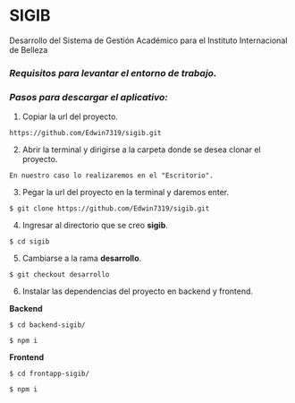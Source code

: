 # SIGIB

Desarrollo del Sistema de Gestión Académico para el Instituto Internacional de Belleza

### *Requisitos para levantar el entorno de trabajo.*




### *Pasos para descargar el aplicativo:*

1. Copiar la url del proyecto.
```
https://github.com/Edwin7319/sigib.git
```

2. Abrir la terminal y dirigirse a la carpeta donde se desea clonar el proyecto.
```
En nuestro caso lo realizaremos en el "Escritorio".
```

3. Pegar la url del proyecto en la terminal y daremos enter.
```
$ git clone https://github.com/Edwin7319/sigib.git
```

4. Ingresar al directorio que se creo **sigib**.
```
$ cd sigib
```

5. Cambiarse a la rama **desarrollo**.
```
$ git checkout desarrollo
```

6. Instalar las dependencias del proyecto en backend y frontend.

**Backend**
```
$ cd backend-sigib/

$ npm i
```


**Frontend**
```
$ cd frontapp-sigib/

$ npm i
```

